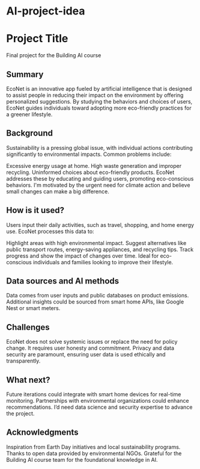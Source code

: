 # AI-project-idea
<!-- This is the markdown template for the final project of the Building AI course, 
created by Reaktor Innovations and University of Helsinki. 
Copy the template, paste it to your GitHub README and edit! -->

# Project Title

Final project for the Building AI course

## Summary

EcoNet is an innovative app fueled by artificial intelligence that is designed to assist people in reducing their impact on the environment by offering personalized suggestions. By studying the behaviors and choices of users, EcoNet guides individuals toward adopting more eco-friendly practices for a greener lifestyle.


## Background

Sustainability is a pressing global issue, with individual actions contributing significantly to environmental impacts. Common problems include:

Excessive energy usage at home.
High waste generation and improper recycling.
Uninformed choices about eco-friendly products.
EcoNet addresses these by educating and guiding users, promoting eco-conscious behaviors. I'm motivated by the urgent need for climate action and believe small changes can make a big difference.


## How is it used?

Users input their daily activities, such as travel, shopping, and home energy use. EcoNet processes this data to:

Highlight areas with high environmental impact.
Suggest alternatives like public transport routes, energy-saving appliances, and recycling tips.
Track progress and show the impact of changes over time.
Ideal for eco-conscious individuals and families looking to improve their lifestyle.

## Data sources and AI methods
Data comes from user inputs and public databases on product emissions. Additional insights could be sourced from smart home APIs, like Google Nest or smart meters.



## Challenges

EcoNet does not solve systemic issues or replace the need for policy change. It requires user honesty and commitment. Privacy and data security are paramount, ensuring user data is used ethically and transparently.

## What next?

Future iterations could integrate with smart home devices for real-time monitoring. Partnerships with environmental organizations could enhance recommendations. I’d need data science and security expertise to advance the project.




## Acknowledgments

Inspiration from Earth Day initiatives and local sustainability programs.
Thanks to open data provided by environmental NGOs.
Grateful for the Building AI course team for the foundational knowledge in AI.
